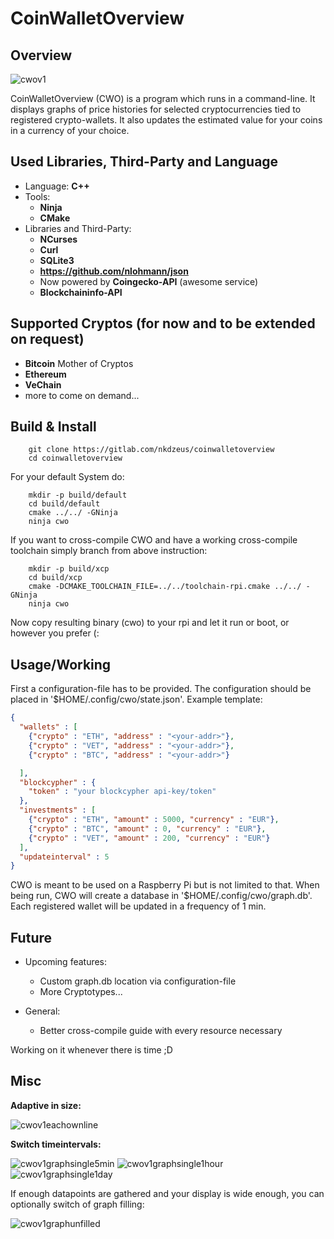 # CoinWalletOverview

## Overview

![cwov1](https://user-images.githubusercontent.com/33512740/97795084-4cdd0e80-1c02-11eb-8c3e-8e61b9541003.png)

CoinWalletOverview (CWO) is a program which runs in a command-line. It displays
graphs of price histories for selected cryptocurrencies tied to registered
crypto-wallets.
It also updates the estimated value for your coins in a currency of your choice.

## Used Libraries, Third-Party and Language

* Language: **C++**
* Tools:
  * **Ninja**
  * **CMake**
* Libraries and Third-Party:
  * **NCurses**
  * **Curl**
  * **SQLite3**
  * **https://github.com/nlohmann/json**
  * Now powered by **Coingecko-API** (awesome service)
  * **Blockchaininfo-API**

## Supported Cryptos (for now and to be extended on request)
* **Bitcoin** Mother of Cryptos
* **Ethereum**
* **VeChain**
* more to come on demand...
 
## Build & Install
```
    git clone https://gitlab.com/nkdzeus/coinwalletoverview
    cd coinwalletoverview
```
For your default System do:
```
    mkdir -p build/default
    cd build/default
    cmake ../../ -GNinja
    ninja cwo
```
If you want to cross-compile CWO and have a working cross-compile toolchain
simply branch from above instruction:
```
    mkdir -p build/xcp
    cd build/xcp
    cmake -DCMAKE_TOOLCHAIN_FILE=../../toolchain-rpi.cmake ../../ -GNinja
    ninja cwo
```
Now copy resulting binary (cwo) to your rpi and let it run or boot, or however
you prefer (:

## Usage/Working
First a configuration-file has to be provided. The configuration should be
placed in '$HOME/.config/cwo/state.json'. Example template:
```json
{
  "wallets" : [
    {"crypto" : "ETH", "address" : "<your-addr>"},
    {"crypto" : "VET", "address" : "<your-addr>"},
    {"crypto" : "BTC", "address" : "<your-addr>"}

  ],
  "blockcypher" : {
    "token" : "your blockcypher api-key/token"
  },
  "investments" : [
    {"crypto" : "ETH", "amount" : 5000, "currency" : "EUR"},
    {"crypto" : "BTC", "amount" : 0, "currency" : "EUR"},
    {"crypto" : "VET", "amount" : 200, "currency" : "EUR"}
  ],
  "updateinterval" : 5
}

```
CWO is meant to be used on a Raspberry Pi but is not limited to that.
When being run, CWO will create a database in '$HOME/.config/cwo/graph.db'.
Each registered wallet will be updated in a frequency of 1 min.

## Future

* Upcoming features:
    * Custom graph.db location via configuration-file
    * More Cryptotypes...

* General:
    * Better cross-compile guide with every resource necessary

Working on it whenever there is time ;D

## Misc

**Adaptive in size:**

![cwov1eachownline](https://user-images.githubusercontent.com/33512740/97795087-4e0e3b80-1c02-11eb-84ff-933c1eaa2559.png)

**Switch timeintervals:**

![cwov1graphsingle5min](https://user-images.githubusercontent.com/33512740/97795092-4fd7ff00-1c02-11eb-8b55-8fa74b073d89.png)
![cwov1graphsingle1hour](https://user-images.githubusercontent.com/33512740/97795091-4f3f6880-1c02-11eb-92c0-22a036157ab7.png)
![cwov1graphsingle1day](https://user-images.githubusercontent.com/33512740/97795090-4ea6d200-1c02-11eb-8557-ca9ae3896c0e.png)

If enough datapoints are gathered and your display is wide enough, you can
optionally switch of graph filling:

![cwov1graphunfilled](https://user-images.githubusercontent.com/33512740/97795093-4fd7ff00-1c02-11eb-9a9e-f3d85733a237.png)
